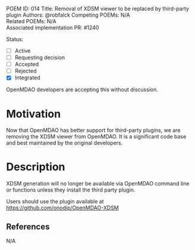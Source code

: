 POEM ID: 014
Title: Removal of XDSM viewer to be replaced by third-party plugin
Authors: @robfalck
Competing POEMs: N/A  
Related POEMs: N/A  
Associated implementation PR: #1240  

Status:

- [ ] Active
- [ ] Requesting decision
- [ ] Accepted
- [ ] Rejected
- [x] Integrated

OpenMDAO developers are accepting this without discussion.

Motivation
==========

Now that OpenMDAO has better support for third-party plugins, we are
removing the XDSM viewer from OpenMDAO.  It is a significant code base
and best maintained by the original developers.


Description
===========

XDSM generation will no longer be available via OpenMDAO command line
or functions unless they install the third party plugin.

Users should use the plugin available at https://github.com/onodip/OpenMDAO-XDSM

References
----------

N/A
